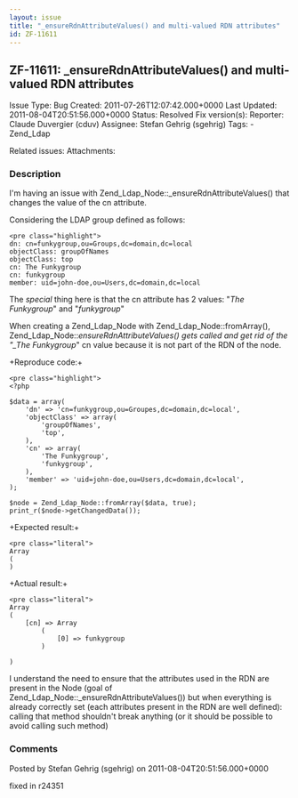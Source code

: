 ```yaml
---
layout: issue
title: "_ensureRdnAttributeValues() and multi-valued RDN attributes"
id: ZF-11611
---
```


ZF-11611: \_ensureRdnAttributeValues() and multi-valued RDN attributes
----------------------------------------------------------------------

 Issue Type: Bug Created: 2011-07-26T12:07:42.000+0000 Last Updated: 2011-08-04T20:51:56.000+0000 Status: Resolved Fix version(s): 
 Reporter:  Claude Duvergier (cduv)  Assignee:  Stefan Gehrig (sgehrig)  Tags: - Zend\_Ldap
 
 Related issues: 
 Attachments: 
### Description

I'm having an issue with Zend\_Ldap\_Node::\_ensureRdnAttributeValues() that changes the value of the cn attribute.

Considering the LDAP group defined as follows:

 
    <pre class="highlight">
    dn: cn=funkygroup,ou=Groups,dc=domain,dc=local
    objectClass: groupOfNames
    objectClass: top
    cn: The Funkygroup
    cn: funkygroup
    member: uid=john-doe,ou=Users,dc=domain,dc=local


The _special_ thing here is that the cn attribute has 2 values: "_The Funkygroup_" and "_funkygroup_"

When creating a Zend\_Ldap\_Node with Zend\_Ldap\_Node::fromArray(), Zend\_Ldap\_Node::_ensureRdnAttributeValues() gets called and get rid of the "\_The Funkygroup_" cn value because it is not part of the RDN of the node.

+Reproduce code:+

 
    <pre class="highlight">
    <?php
    
    $data = array(
        'dn' => 'cn=funkygroup,ou=Groupes,dc=domain,dc=local',
        'objectClass' => array(
            'groupOfNames',
            'top',
        ),
        'cn' => array(
            'The Funkygroup',
            'funkygroup',
        ),
        'member' => 'uid=john-doe,ou=Users,dc=domain,dc=local',
    );
    
    $node = Zend_Ldap_Node::fromArray($data, true);
    print_r($node->getChangedData());


+Expected result:+

 
    <pre class="literal">
    Array
    (
    )


+Actual result:+

 
    <pre class="literal">
    Array
    (
        [cn] => Array
            (
                [0] => funkygroup
            )
    
    )


I understand the need to ensure that the attributes used in the RDN are present in the Node (goal of Zend\_Ldap\_Node::\_ensureRdnAttributeValues()) but when everything is already correctly set (each attributes present in the RDN are well defined): calling that method shouldn't break anything (or it should be possible to avoid calling such method)

 

 

### Comments

Posted by Stefan Gehrig (sgehrig) on 2011-08-04T20:51:56.000+0000

fixed in r24351

 

 